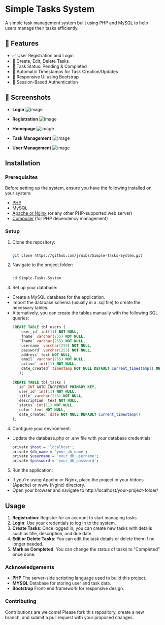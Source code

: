 # Simple Tasks System

A simple task management system built using PHP and MySQL to help users manage their tasks efficiently.

## 🚀 Features

- ✅ User Registration and Login
- 📝 Create, Edit, Delete Tasks
- 📌 Task Status: Pending & Completed
- 📅 Automatic Timestamps for Task Creation/Updates
- 📱 Responsive UI using Bootstrap
- 🔐 Session-Based Authentication

## 📸 Screenshots

- **Login**
![image](https://github.com/user-attachments/assets/953b8a55-e4d0-4eb8-ac86-e63fbe6f0f3c)

- **Registration**
![image](https://github.com/user-attachments/assets/c2dfad78-784b-4e3e-b94c-32931e02eed8)

- **Homepage**
![image](https://github.com/user-attachments/assets/a28ba235-8476-4022-a23f-6c54372a38c8)

- **Task Management**
![image](https://github.com/user-attachments/assets/32fbe1cf-cfeb-43a7-8663-e8f8231b4d67)

- **User Management**
![image](https://github.com/user-attachments/assets/552ad6d2-c8b4-4342-845b-89006056b54f)



## Installation

### Prerequisites

Before setting up the system, ensure you have the following installed on your system:

- [PHP](https://www.php.net/)
- [MySQL](https://www.mysql.com/)
- [Apache or Nginx](https://httpd.apache.org/) (or any other PHP-supported web server)
- [Composer](https://getcomposer.org/) (for PHP dependency management)

### Setup

1. Clone the repository:
   ```bash
   
   git clone https://github.com/jrnibs/Simple-Tasks-System.git

2. Navigate to the project folder:
   ```bash
   
   cd Simple-Tasks-System

3. Set up your database:
   
- Create a MySQL database for the application.
- Import the database schema (usually in a .sql file) to create the necessary tables.
- Alternatively, you can create the tables manually with the following SQL queries:
   ``` sql
   CREATE TABLE tbl_users (
      `user_id` int(11) NOT NULL,
      `fname` varchar(255) NOT NULL,
      `lname` varchar(255) NOT NULL,
      `username` varchar(255) NOT NULL,
      `password` varchar(255) NOT NULL,
      `address` text NOT NULL,
      `email` varchar(255) NOT NULL,
      `active` int(11) NOT NULL,
      `date_created` timestamp NOT NULL DEFAULT current_timestamp() ON UPDATE current_timestamp()
      );
    
   CREATE TABLE tbl_tasks (
     `id` INT AUTO_INCREMENT PRIMARY KEY,
     `user_id` int(11) NOT NULL,
     `title` varchar(255) NOT NULL,
     `description` text NOT NULL,
     `status` int(11) NOT NULL,
     `color` text NOT NULL,
     `date_created` date NOT NULL DEFAULT current_timestamp()
   );

4. Configure your environment:
- Update the database.php or .env file with your database credentials:
   ``` bash
   private $host = 'localhost';
   private $db_name = 'your_db_name';
   private $username = 'your_db_username';
   private $password = 'your_db_password';

5. Run the application:
- If you're using Apache or Nginx, place the project in your htdocs (Apache) or www (Nginx) directory.
- Open your browser and navigate to http://localhost/your-project-folder/

## Usage

1. **Registration**: Register for an account to start managing tasks.
2. **Login**: Use your credentials to log in to the system.
3. **Create Tasks**: Once logged in, you can create new tasks with details such as title, description, and due date.
4. **Edit or Delete Tasks**: You can edit the task details or delete them if no longer needed.
5. **Mark as Completed**: You can change the status of tasks to "Completed" once done.

### Acknowledgements

- **PHP** The server-side scripting language used to build this project.
- **MYSQL** Database for storing user and task data.
- **Bootstrap** Front-end framework for responsive design.

### Contributing

Contributions are welcome! Please fork this repository, create a new branch, and submit a pull request with your proposed changes.

